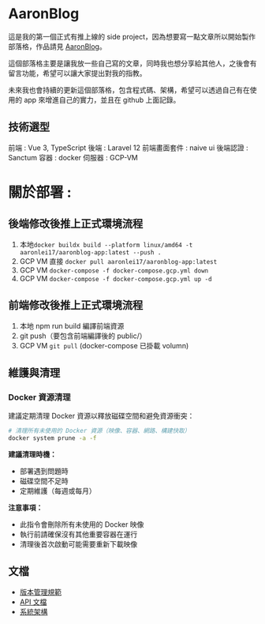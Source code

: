 # AaronBlog

這是我的第一個正式有推上線的 side project，因為想要寫一點文章所以開始製作部落格，作品請見 [AaronBlog](https://aaronlei.com/)。

這個部落格主要是讓我放一些自己寫的文章，同時我也想分享給其他人，之後會有留言功能，希望可以讓大家提出對我的指教。

未來我也會持續的更新這個部落格，包含程式碼、架構，希望可以透過自己有在使用的 app 來增進自己的實力，並且在 github 上面記錄。

## 技術選型

前端 : Vue 3, TypeScript
後端 : Laravel 12
前端畫面套件 : naive ui
後端認證 : Sanctum 
容器 : docker
伺服器 : GCP-VM

# 關於部署 :

## 後端修改後推上正式環境流程

1. 本地```docker buildx build --platform linux/amd64 -t aaronlei17/aaronblog-app:latest --push .```
2. GCP VM 直接 ```docker pull aaronlei17/aaronblog-app:latest```
3. GCP VM ```docker-compose -f docker-compose.gcp.yml down```
4. GCP VM ```docker-compose -f docker-compose.gcp.yml up -d```

## 前端修改後推上正式環境流程

1. 本地 npm run build 編譯前端資源
2. git push（要包含前端編譯後的 public/）
3. GCP VM ```git pull``` (docker-compose 已掛載 volumn) 

## 維護與清理

### Docker 資源清理

建議定期清理 Docker 資源以釋放磁碟空間和避免資源衝突：

```bash
# 清理所有未使用的 Docker 資源（映像、容器、網路、構建快取）
docker system prune -a -f
```

**建議清理時機：**
- 部署遇到問題時
- 磁碟空間不足時
- 定期維護（每週或每月）

**注意事項：**
- 此指令會刪除所有未使用的 Docker 映像
- 執行前請確保沒有其他重要容器在運行
- 清理後首次啟動可能需要重新下載映像

## 文檔

- [版本管理規範](docs/versioning.md)
- [API 文檔](docs/api/README.md)
- [系統架構](docs/architecture/architecture-overview.md)
